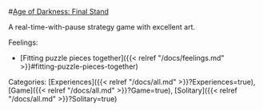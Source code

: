 #[Age of Darkness: Final Stand](https://www.ageofdarkness.com/)

A real-time-with-pause strategy game with excellent art. 

Feelings: 

  - [Fitting puzzle pieces together]({{< relref "/docs/feelings.md" >}}#fitting-puzzle-pieces-together)

Categories: [Experiences]({{< relref "/docs/all.md" >}}?Experiences=true), [Game]({{< relref "/docs/all.md" >}}?Game=true), [Solitary]({{< relref "/docs/all.md" >}}?Solitary=true)